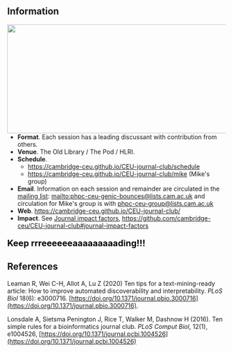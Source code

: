 ## Information

<a href="https://phdcomics.com/comics/archive_print.php?comicid=963"><img src="http://phdcomics.com/comics/archive/phd011108s.gif" width="560" height="250" align="right"></a>

* **Format**. Each session has a leading discussant with contribution from others.
* **Venue**. The Old Library / The Pod / HLRI.
* **Schedule**.
  - <https://cambridge-ceu.github.io/CEU-journal-club/schedule>
  - <https://cambridge-ceu.github.io/CEU-journal-club/mike> (Mike's group)
* **Email**. Information on each session and remainder are circulated in the <a href="mailto:phpc-ceu-genjc-bounces@lists.cam.ac.uk">mailing list</a>: <mailto:phpc-ceu-genjc-bounces@lists.cam.ac.uk> and circulation for Mike's group is with [phpc-ceu-group@lists.cam.ac.uk](mailto:phpc-ceu-group@lists.cam.ac.uk)
* **Web**. <https://cambridge-ceu.github.io/CEU-journal-club/>
* **Impact**. See [Journal impact factors](https://cambridge-ceu.github.io/CEU-journal-club/#journal-impact-factors), <https://github.com/cambridge-ceu/CEU-journal-club#journal-impact-factors>

<p align="left", style="color:black;font-size:20px"><b>Keep rrreeeeeeaaaaaaaaading!!!</b></p>

## References

Leaman R, Wei C-H, Allot A, Lu Z (2020) Ten tips for a text-mining-ready article: How to improve automated discoverability and interpretability. *PLoS Biol* 18(6): e3000716. [https://doi.org/10.1371/journal.pbio.3000716](https://doi.org/10.1371/journal.pbio.3000716).

Lonsdale A, Sietsma Penington J, Rice T, Walker M, Dashnow H (2016). Ten simple rules for a bioinformatics journal club. *PLoS Comput Biol*, 12(1), e1004526, [https://doi.org/10.1371/journal.pcbi.1004526](https://doi.org/10.1371/journal.pcbi.1004526)
